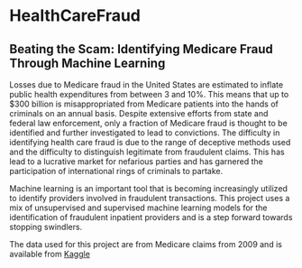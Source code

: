 # HealthCareFraud
## Beating the Scam: Identifying Medicare Fraud Through Machine Learning
Losses due to Medicare fraud in the United States are estimated to inflate public health expenditures from between 3 and 10%. This means that up to $300 billion is misappropriated from Medicare patients into the hands of criminals on an annual basis. Despite extensive efforts from state and federal law enforcement, only a fraction of Medicare fraud is thought to be identified and further investigated to lead to convictions. The difficulty in identifying health care fraud is due to the range of deceptive methods used and the difficulty to distinguish legitimate from fraudulent claims. This has lead to a lucrative market for nefarious parties and has garnered the participation of international rings of criminals to partake. 

Machine learning is an important tool that is becoming increasingly utilized to identify providers involved in fraudulent transactions. This project uses a mix of unsupervised and supervised machine learning models for the identification of fraudulent inpatient providers and is a step forward towards stopping swindlers. 

The data used for this project are from Medicare claims from 2009 and is available from [Kaggle](https://www.kaggle.com/rohitrox/healthcare-provider-fraud-detection-analysis)
